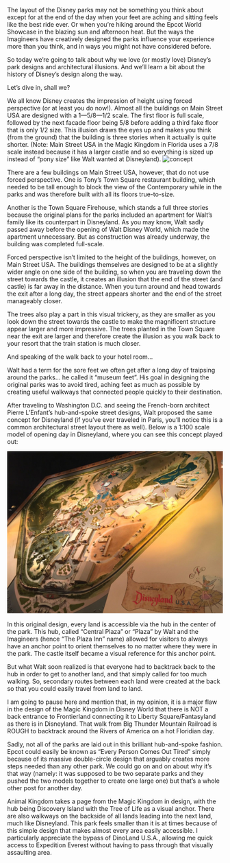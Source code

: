 The layout of the Disney parks may not be something you think about except for at the end of the day when your feet are aching and sitting feels like the best ride ever. Or when you’re hiking around the Epcot World Showcase in the blazing sun and afternoon heat. But the ways the Imagineers have creatively designed the parks influence your experience more than you think, and in ways you might not have considered before.

So today we’re going to talk about why we love (or mostly love) Disney’s park designs and architectural illusions. And we’ll learn a bit about the history of Disney’s design along the way.

Let’s dive in, shall we?

We all know Disney creates the impression of height using forced perspective (or at least you do now!). Almost all the buildings on Main Street USA are designed with a 1—5/8—1/2 scale. The first floor is full scale, followed by the next facade floor being 5/8 before adding a third fake floor that is only 1/2 size. This illusion draws the eyes up and makes you think (from the ground) that the building is three stories when it actually is quite shorter. (Note: Main Street USA in the Magic Kingdom in Florida uses a 7/8 scale instead because it has a larger castle and so everything is sized up instead of “pony size” like Walt wanted at Disneyland).
![concept](/images/Disney/layout-post-pics-vertical.jpg)

  There are a few buildings on Main Street USA, however, that do not use forced perspective. One is Tony’s Town Square restaurant building, which needed to be tall enough to block the view of the Contemporary while in the parks and was therefore built with all its floors true-to-size.

Another is the Town Square Firehouse, which stands a full three stories because the original plans for the parks included an apartment for Walt’s family like its counterpart in Disneyland. As you may know, Walt sadly passed away before the opening of Walt Disney World, which made the apartment unnecessary. But as construction was already underway, the building was completed full-scale.

Forced perspective isn’t limited to the height of the buildings, however, on Main Street USA. The buildings themselves are designed to be at a slightly wider angle on one side of the building, so when you are traveling down the street towards the castle, it creates an illusion that the end of the street (and castle) is far away in the distance. When you turn around and head towards the exit after a long day, the street appears shorter and the end of the street manageably closer.

The trees also play a part in this visual trickery, as they are smaller as you look down the street towards the castle to make the magnificent structure appear larger and more impressive. The trees planted in the Town Square near the exit are larger and therefore create the illusion as you walk back to your resort that the train station is much closer.

And speaking of the walk back to your hotel room…

Walt had a term for the sore feet we often get after a long day of traipsing around the parks… he called it “museum feet”. His goal in designing the original parks was to avoid tired, aching feet as much as possible by creating useful walkways that connected people quickly to their destination.

After traveling to Washington D.C. and seeing the French-born architect Pierre L’Enfant’s hub-and-spoke street designs, Walt proposed the same concept for Disneyland (if you’ve ever traveled in Paris, you’ll notice this is a common architectural street layout there as well). Below is a 1:100 scale model of opening day in Disneyland, where you can see this concept played out:

![concept](/images/Disney/29-1-scaled.jpg)

In this original design, every land is accessible via the hub in the center of the park. This hub, called “Central Plaza” or “Plaza” by Walt and the Imagineers (hence “The Plaza Inn” name) allowed for visitors to always have an anchor point to orient themselves to no matter where they were in the park. The castle itself became a visual reference for this anchor point.

But what Walt soon realized is that everyone had to backtrack back to the hub in order to get to another land, and that simply called for too much walking. So, secondary routes between each land were created at the back so that you could easily travel from land to land.

I am going to pause here and mention that, in my opinion, it is a major flaw in the design of the Magic Kingdom in Disney World that there is NOT a back entrance to Frontierland connecting it to Liberty Square/Fantasyland as there is in Disneyland. That walk from Big Thunder Mountain Railroad is ROUGH to backtrack around the Rivers of America on a hot Floridian day.

Sadly, not all of the parks are laid out in this brilliant hub-and-spoke fashion. Epcot could easily be known as “Every Person Comes Out Tired” simply because of its massive double-circle design that arguably creates more steps needed than any other park. We could go on and on about why it’s that way (namely: it was supposed to be two separate parks and they pushed the two models together to create one large one) but that’s a whole other post for another day.

Animal Kingdom takes a page from the Magic Kingdom in design, with the hub being Discovery Island with the Tree of Life as a visual anchor. There are also walkways on the backside of all lands leading into the next land, much like Disneyland. This park feels smaller than it is at times because of this simple design that makes almost every area easily accessible. I particularly appreciate the bypass of DinoLand U.S.A., allowing me quick access to Expedition Everest without having to pass through that visually assaulting area.




